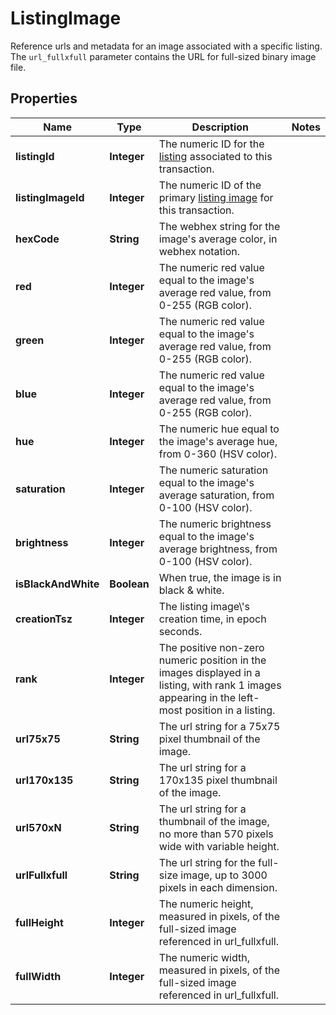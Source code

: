 

# ListingImage

Reference urls and metadata for an image associated with a specific listing. The `url_fullxfull` parameter contains the URL for full-sized binary image file.

## Properties

Name | Type | Description | Notes
------------ | ------------- | ------------- | -------------
**listingId** | **Integer** | The numeric ID for the [listing](/documentation/reference#tag/ShopListing) associated to this transaction. | 
**listingImageId** | **Integer** | The numeric ID of the primary [listing image](/documentation/reference#tag/ShopListing-Image) for this transaction. | 
**hexCode** | **String** | The webhex string for the image&#39;s average color, in webhex notation. | 
**red** | **Integer** | The numeric red value equal to the image&#39;s average red value, from 0-255 (RGB color). | 
**green** | **Integer** | The numeric red value equal to the image&#39;s average red value, from 0-255 (RGB color). | 
**blue** | **Integer** | The numeric red value equal to the image&#39;s average red value, from 0-255 (RGB color). | 
**hue** | **Integer** | The numeric hue equal to the image&#39;s average hue, from 0-360 (HSV color). | 
**saturation** | **Integer** | The numeric saturation equal to the image&#39;s average saturation, from 0-100 (HSV color). | 
**brightness** | **Integer** | The numeric brightness equal to the image&#39;s average brightness, from 0-100 (HSV color). | 
**isBlackAndWhite** | **Boolean** | When true, the image is in black &amp; white. | 
**creationTsz** | **Integer** | The listing image\\&#39;s creation time, in epoch seconds. | 
**rank** | **Integer** | The positive non-zero numeric position in the images displayed in a listing, with rank 1 images appearing in the left-most position in a listing. | 
**url75x75** | **String** | The url string for a 75x75 pixel thumbnail of the image. | 
**url170x135** | **String** | The url string for a 170x135 pixel thumbnail of the image. | 
**url570xN** | **String** | The url string for a thumbnail of the image, no more than 570 pixels wide with variable height. | 
**urlFullxfull** | **String** | The url string for the full-size image, up to 3000 pixels in each dimension. | 
**fullHeight** | **Integer** | The numeric height, measured in pixels, of the full-sized image referenced in url_fullxfull. | 
**fullWidth** | **Integer** | The numeric width, measured in pixels, of the full-sized image referenced in url_fullxfull. | 




